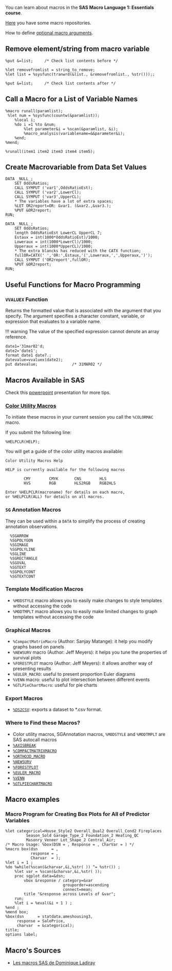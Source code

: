 You can learn about macros in the **SAS Macro Language 1: Essentials course**.

[Here](http://jiangtanghu.com/blog/2011/11/08/my-collection-of-sas-macro-repositories/) you have some macro repositories.

How to define [optional macro arguments](https://communities.sas.com/t5/Base-SAS-Programming/how-to-define-optional-macro-parameters/td-p/259131).
 
## Remove element/string from macro variable 

``` 
%put &=list;     /* Check list contents before */

%let removefromlist = string_to_remove;
%let list = %sysfunc(tranwrd(&list., &removefromlist., %str()));;

%put &=list;     /* Check list contents after */
```

## Call a Macro for a List of Variable Names

``` 
%macro runall(paramlist);
 %let num = %sysfunc(countw(&paramlist));
	%local i;
	%do i =1 %to &num;
		%let parameter&i = %scan(&paramlist, &i);
		%macro_analysis(variablename=&&parameter&i);
	%end;
%mend;

%runall(item1 item2 item3 item4 item5);
```

## Create Macrovariable from Data Set Values

```
DATA _NULL_;
	SET OddsRatios;
	CALL SYMPUT ('var1',OddsRatioEst);
	CALL SYMPUT ('var2',LowerCl);
	CALL SYMPUT ('var3',UpperCL);
	* The variables have a lot of extra spaces;
	%LET OR2report=OR: &var1. (&var2.,&var3.);
	%PUT &OR2report;
RUN;

DATA _NULL_;
	SET OddsRatios;
	length OddsRatioEst LowerCL UpperCL 7;
	Estaux = int(1000*OddsRatioEst)/1000;
	Loweraux = int(1000*LowerCl)/1000;
	Upperaux = int(1000*UpperCL)/1000;
	* The extra blancks has reduced with the CATX function;
	fullOR=CATX(' ','OR:',Estaux,'(',Loweraux,',',Upperaux,')');
	CALL SYMPUT ('OR2report',fullOR);
	%PUT &OR2report;
RUN;
```

## Useful Functions for Macro Programming

### `VVALUEX` Function
Returns the formatted value that is associated with the argument that you specify. The argument specifies a character constant, variable, or expression that evaluates to a variable name. 

!!! warning
    The value of the specified expression cannot denote an array reference.
    
```
date1='31mar02'd;
date2='date1';
format date1 date7.;
datevalue=vvaluex(date2);
put datevalue;               /* 31MAR02 */
```

## Macros Available in SAS 

Check this [powerpoint](https://www.google.es/url?sa=t&rct=j&q=&esrc=s&source=web&cd=5&ved=0ahUKEwjnkNj-p5zUAhUB2RQKHR9KA3MQFghHMAQ&url=http%3A%2F%2Fwww.sascommunity.org%2Fmwiki%2Fimages%2Ff%2Ff2%2F5_Macros.pptx&usg=AFQjCNHr9cDvdo8lzpMwXfZU6qaAxV1-vg&sig2=hWHrTpexhuvP2vnAOIjEFA) presentation for more tips.

### [Color Utility Macros](http://support.sas.com/documentation/cdl/en/graphref/69717/HTML/default/viewer.htm#n0z9vlsy95ugxcn1qchqznw88m6e.htm)

To initiate these macros in your current session you call the `%COLORMAC` macro.

If you submit the following line:

```
%HELPCLR(HELP);
```

You will get a guide of the color utility macros available:

``` 
Color Utility Macros Help              
                                                      
HELP is currently available for the following macros 
                                                      
        CMY        CMYK       CNS        HLS          
        HVS        RGB        HLS2RGB    RGB2HLS      
                                                                                                          
Enter %HELPCLR(macroname) for details on each macro, 
or %HELPCLR(ALL) for details on all macros.   

```
 
### `SG` Annotation Macros

They can be used within a `DATA` to simplify the process of creating annotation observations.

``` 
  %SGARROW
  %SGPOLYGON
  %SGIMAGE
  %SGPOLYLINE
  %SGLINE
  %SGRECTANGLE
  %SGOVAL
  %SGTEXT
  %SGPOLYCONT
  %SGTEXTCONT
```

### Template Modification Macros

* `%MODSTYLE` macro allows you to easily make changes to style templates without accessing the code
* `%MODTMPLT` macro allows you to easily make limited changes to graph templates without accessing the code

### Graphical Macros

* `%CompactMatrixMacro` (Author: Sanjay Matange): it help you modify graphs based on panels
* `%NEWSURV` macro (Author: Jeff Meyers): it helps you tune the properties of survival plots
* `%FORESTPLOT` macro (Author: Jeff Meyers): it allows another way of presenting results
* `%EULER_MACRO`: useful to present proportion Euler diagrams
* `%VENN` macro: useful to plot intersection between different events
* `%GTLPieChartMacro`: useful for pie charts

### Export Macros

* [`%DS2CSV`](http://go.documentation.sas.com/?cdcId=pgmmvacdc&cdcVersion=9.4&docsetId=lebaseutilref&docsetTarget=n0yo3bszlrh0byn1j4fxh4ndei8u.htm&locale=en): exports a dataset to \*.csv format.

### Where to Find these Macros?

* Color utility macros, SGAnnotation macros, `%MODSTYLE` and `%MODTMPLT` are SAS autocall macros
* [`%AXISBREAK`](http://blogs.sas.com/content/graphicallyspeaking/2014/11/18/axis-break-appearance-macro/)
* [`%COMPACTMATRIXMACRO`](http://blogs.sas.com/content/graphicallyspeaking/2014/11/18/axis-break-appearance-macro/)
* [`%ORTHO3D_MACRO`](http://blogs.sas.com/content/graphicallyspeaking/2012/08/19/compact-scatter-plot-matrix/)
* [`%NEWSURV`](http://www.sascommunity.org/wiki/Kaplan-Meier_Survival_Plotting_Macro_%25NEWSURV)
* [`%FORESTPLOT`](http://www.sascommunity.org/wiki/Forest_Plotting_Analysis_Macro_%25FORESTPLOT)
* [`%EULER_MACRO`](http://blogs.sas.com/content/graphicallyspeaking/2014/06/29/proportional-euler-diagram/)
* [`%VENN`](http://support.sas.com/resources/papers/proceedings13/243-2013.pdf)
* [`%GTLPIECHARTMACRO`](http://blogs.sas.com/content/graphicallyspeaking/2012/08/26/how-about-some-pie/)

## Macro examples

### Macro Program for Creating Box Plots for All of Predictor Variables

```
%let categorical=House_Style2 Overall_Qual2 Overall_Cond2 Fireplaces 
         Season_Sold Garage_Type_2 Foundation_2 Heating_QC 
         Masonry_Veneer Lot_Shape_2 Central_Air;
/* Macro Usage: %box(DSN = , Response = , CharVar = ) */
%macro box(dsn      = ,
           response = ,
           Charvar  = );
%let i = 1 ;
%do %while(%scan(&charvar,&i,%str( )) ^= %str()) ;
    %let var = %scan(&charvar,&i,%str( ));
    proc sgplot data=&dsn;
        vbox &response / category=&var 
                         grouporder=ascending 
                         connect=mean;
        title "&response across Levels of &var";
    run;
    %let i = %eval(&i + 1 ) ;
%end ;
%mend box;
%box(dsn      = statdata.ameshousing3,
     response = SalePrice,
     charvar  = &categorical);
title;
options label;
```

## Macro's Sources

* [Les macros SAS de Dominique Ladiray](http://www.unige.ch/ses/sococ/eda/sas/)
